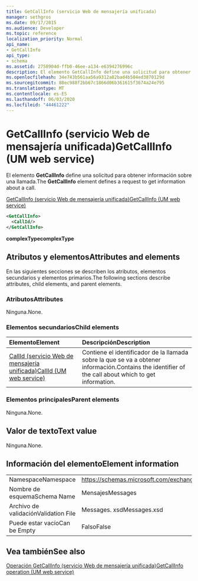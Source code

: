```yaml
---
title: GetCallInfo (servicio Web de mensajería unificada)
manager: sethgros
ms.date: 09/17/2015
ms.audience: Developer
ms.topic: reference
localization_priority: Normal
api_name:
- GetCallInfo
api_type:
- schema
ms.assetid: 2758904d-ffb0-46ee-a134-e6394276996c
description: El elemento GetCallInfo define una solicitud para obtener información sobre una llamada.
ms.openlocfilehash: 34e743b561aa56a9312a82bad4b504ed3870129d
ms.sourcegitcommit: 88ec988f2bb67c1866d06b361615f3674a24e795
ms.translationtype: MT
ms.contentlocale: es-ES
ms.lasthandoff: 06/03/2020
ms.locfileid: "44461222"
---
```

# <a name="getcallinfo-um-web-service"></a><span data-ttu-id="361d2-103">GetCallInfo (servicio Web de mensajería unificada)</span><span class="sxs-lookup"><span data-stu-id="361d2-103">GetCallInfo (UM web service)</span></span>

<span data-ttu-id="361d2-104">El elemento **GetCallInfo** define una solicitud para obtener información sobre una llamada.</span><span class="sxs-lookup"><span data-stu-id="361d2-104">The **GetCallInfo** element defines a request to get information about a call.</span></span> 
  
[<span data-ttu-id="361d2-105">GetCallInfo (servicio Web de mensajería unificada)</span><span class="sxs-lookup"><span data-stu-id="361d2-105">GetCallInfo (UM web service)</span></span>](getcallinfo-um-web-service.md)
  
```xml
<GetCallInfo>
  <CallId/>
</GetCallInfo>
```

 <span data-ttu-id="361d2-106">**complexType**</span><span class="sxs-lookup"><span data-stu-id="361d2-106">**complexType**</span></span>
## <a name="attributes-and-elements"></a><span data-ttu-id="361d2-107">Atributos y elementos</span><span class="sxs-lookup"><span data-stu-id="361d2-107">Attributes and elements</span></span>

<span data-ttu-id="361d2-108">En las siguientes secciones se describen los atributos, elementos secundarios y elementos primarios.</span><span class="sxs-lookup"><span data-stu-id="361d2-108">The following sections describe attributes, child elements, and parent elements.</span></span>
  
### <a name="attributes"></a><span data-ttu-id="361d2-109">Atributos</span><span class="sxs-lookup"><span data-stu-id="361d2-109">Attributes</span></span>

<span data-ttu-id="361d2-110">Ninguna.</span><span class="sxs-lookup"><span data-stu-id="361d2-110">None.</span></span>
  
### <a name="child-elements"></a><span data-ttu-id="361d2-111">Elementos secundarios</span><span class="sxs-lookup"><span data-stu-id="361d2-111">Child elements</span></span>

|<span data-ttu-id="361d2-112">**Elemento**</span><span class="sxs-lookup"><span data-stu-id="361d2-112">**Element**</span></span>|<span data-ttu-id="361d2-113">**Descripción**</span><span class="sxs-lookup"><span data-stu-id="361d2-113">**Description**</span></span>|
|:-----|:-----|
|[<span data-ttu-id="361d2-114">CallId (servicio Web de mensajería unificada)</span><span class="sxs-lookup"><span data-stu-id="361d2-114">CallId (UM web service)</span></span>](callid-um-web-service.md) <br/> |<span data-ttu-id="361d2-115">Contiene el identificador de la llamada sobre la que se va a obtener información.</span><span class="sxs-lookup"><span data-stu-id="361d2-115">Contains the identifier of the call about which to get information.</span></span>  <br/> |
   
### <a name="parent-elements"></a><span data-ttu-id="361d2-116">Elementos principales</span><span class="sxs-lookup"><span data-stu-id="361d2-116">Parent elements</span></span>

<span data-ttu-id="361d2-117">Ninguna.</span><span class="sxs-lookup"><span data-stu-id="361d2-117">None.</span></span>
  
## <a name="text-value"></a><span data-ttu-id="361d2-118">Valor de texto</span><span class="sxs-lookup"><span data-stu-id="361d2-118">Text value</span></span>

<span data-ttu-id="361d2-119">Ninguna.</span><span class="sxs-lookup"><span data-stu-id="361d2-119">None.</span></span>
  
## <a name="element-information"></a><span data-ttu-id="361d2-120">Información del elemento</span><span class="sxs-lookup"><span data-stu-id="361d2-120">Element information</span></span>

|||
|:-----|:-----|
|<span data-ttu-id="361d2-121">Namespace</span><span class="sxs-lookup"><span data-stu-id="361d2-121">Namespace</span></span>  <br/> |https://schemas.microsoft.com/exchange/services/2006/messages  <br/> |
|<span data-ttu-id="361d2-122">Nombre de esquema</span><span class="sxs-lookup"><span data-stu-id="361d2-122">Schema Name</span></span>  <br/> |<span data-ttu-id="361d2-123">Mensajes</span><span class="sxs-lookup"><span data-stu-id="361d2-123">Messages</span></span>  <br/> |
|<span data-ttu-id="361d2-124">Archivo de validación</span><span class="sxs-lookup"><span data-stu-id="361d2-124">Validation File</span></span>  <br/> |<span data-ttu-id="361d2-125">Messages. xsd</span><span class="sxs-lookup"><span data-stu-id="361d2-125">Messages.xsd</span></span>  <br/> |
|<span data-ttu-id="361d2-126">Puede estar vacío</span><span class="sxs-lookup"><span data-stu-id="361d2-126">Can be Empty</span></span>  <br/> |<span data-ttu-id="361d2-127">Falso</span><span class="sxs-lookup"><span data-stu-id="361d2-127">False</span></span>  <br/> |
   
## <a name="see-also"></a><span data-ttu-id="361d2-128">Vea también</span><span class="sxs-lookup"><span data-stu-id="361d2-128">See also</span></span>



[<span data-ttu-id="361d2-129">Operación GetCallInfo (servicio Web de mensajería unificada)</span><span class="sxs-lookup"><span data-stu-id="361d2-129">GetCallInfo operation (UM web service)</span></span>](getcallinfo-operation-um-web-service.md)

